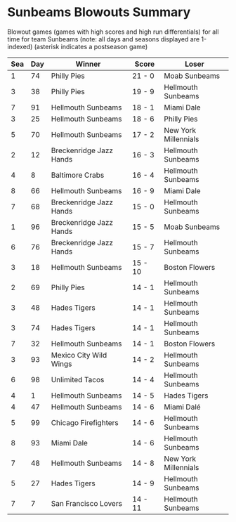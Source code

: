 # Sunbeams Blowouts Summary



Blowout games (games with high scores and high run differentials) for all time for team Sunbeams (note: all days and seasons displayed are 1-indexed) (asterisk indicates a postseason game)


| Sea | Day | Winner | Score | Loser | 
| ------ |------ |------ |------ |------ |
| 1 | 74 | Philly Pies | 21 - 0 | Moab Sunbeams | 
| 3 | 38 | Philly Pies | 19 - 9 | Hellmouth Sunbeams | 
| 7 | 91 | Hellmouth Sunbeams | 18 - 1 | Miami Dale | 
| 3 | 25 | Hellmouth Sunbeams | 18 - 6 | Philly Pies | 
| 5 | 70 | Hellmouth Sunbeams | 17 - 2 | New York Millennials | 
| 2 | 12 | Breckenridge Jazz Hands | 16 - 3 | Hellmouth Sunbeams | 
| 4 | 8 | Baltimore Crabs | 16 - 4 | Hellmouth Sunbeams | 
| 8 | 66 | Hellmouth Sunbeams | 16 - 9 | Miami Dale | 
| 7 | 68 | Breckenridge Jazz Hands | 15 - 0 | Hellmouth Sunbeams | 
| 1 | 96 | Breckenridge Jazz Hands | 15 - 5 | Moab Sunbeams | 
| 6 | 76 | Breckenridge Jazz Hands | 15 - 7 | Hellmouth Sunbeams | 
| 3 | 18 | Hellmouth Sunbeams | 15 - 10 | Boston Flowers | 
| 2 | 69 | Philly Pies | 14 - 1 | Hellmouth Sunbeams | 
| 3 | 48 | Hades Tigers | 14 - 1 | Hellmouth Sunbeams | 
| 3 | 74 | Hades Tigers | 14 - 1 | Hellmouth Sunbeams | 
| 7 | 32 | Hellmouth Sunbeams | 14 - 1 | Boston Flowers | 
| 3 | 93 | Mexico City Wild Wings | 14 - 2 | Hellmouth Sunbeams | 
| 6 | 98 | Unlimited Tacos | 14 - 4 | Hellmouth Sunbeams | 
| 4 | 1 | Hellmouth Sunbeams | 14 - 5 | Hades Tigers | 
| 4 | 47 | Hellmouth Sunbeams | 14 - 6 | Miami Dalé | 
| 5 | 99 | Chicago Firefighters | 14 - 6 | Hellmouth Sunbeams | 
| 8 | 93 | Miami Dale | 14 - 6 | Hellmouth Sunbeams | 
| 7 | 48 | Hellmouth Sunbeams | 14 - 8 | New York Millennials | 
| 5 | 27 | Hades Tigers | 14 - 9 | Hellmouth Sunbeams | 
| 7 | 7 | San Francisco Lovers | 14 - 11 | Hellmouth Sunbeams | 



